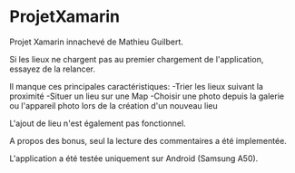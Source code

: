 # ProjetXamarin

Projet Xamarin innachevé de Mathieu Guilbert.

Si les lieux ne chargent pas au premier chargement de l'application, essayez de la relancer.

Il manque ces principales caractéristiques:
-Trier les lieux suivant la proximité
-Situer un lieu sur une Map
-Choisir une photo depuis la galerie ou l'appareil photo lors de la création d'un nouveau lieu

L'ajout de lieu n'est également pas fonctionnel.

A propos des bonus, seul la lecture des commentaires a été implementée.


L'application a été testée uniquement sur Android (Samsung A50).
